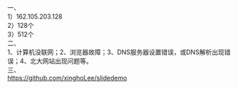 一、  
1）162.105.203.128    
2）128个   
3）512个  
二、  
1、计算机没联网；2、浏览器故障；3、DNS服务器设置错误，或DNS解析出现错误；4、北大网站出现问题等。  
三、  
https://github.com/xinghoLee/slidedemo
